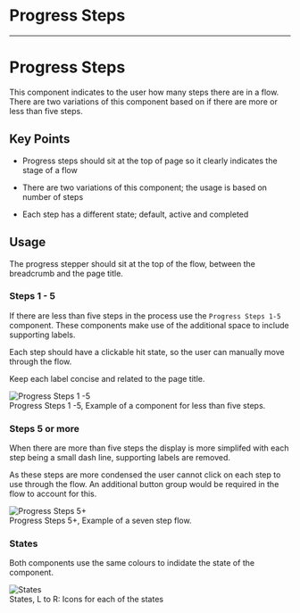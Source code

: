 
# Progress Steps

---

# Progress Steps

This component indicates to the user how many steps there are in a flow. There are two variations of this component based on if there are more or less than five steps.

## Key Points

- Progress steps should sit at the top of page so it clearly indicates the stage of a flow

- There are two variations of this component; the usage is based on number of steps

- Each step has a different state; default, active and completed

## Usage

The progress stepper should sit at the top of the flow, between the breadcrumb and the page title.

### Steps 1 - 5

If there are less than five steps in the process use the `Progress Steps 1-5` component. These components make use of the additional space to include supporting labels.

Each step should have a clickable hit state, so the user can manually move through the flow.

Keep each label concise and related to the page title.

  
![Progress Steps 1 -5](https://studio-assets.supernova.io/design-systems/16150/a8d28e72-29a9-4294-9bc9-65c9b1a8f069.png?Expires=1980201600&Policy=eyJTdGF0ZW1lbnQiOlt7IlJlc291cmNlIjoiaHR0cHM6Ly9zdHVkaW8tYXNzZXRzLnN1cGVybm92YS5pby9kZXNpZ24tc3lzdGVtcy8xNjE1MC9hOGQyOGU3Mi0yOWE5LTQyOTQtOWJjOS02NWM5YjFhOGYwNjkucG5nIiwiQ29uZGl0aW9uIjp7IkRhdGVMZXNzVGhhbiI6eyJBV1M6RXBvY2hUaW1lIjoxOTgwMjAxNjAwfX19XX0_&Signature=hsBJ3Fanj3ejEoSygXV2jmMbdlbfCjuBqjA~R9os0EvD2NfT3JvktgJdFE6d3OIC-p69ImujDyLCqwS126FayxQocNjvrM3xy87bR0XQcJ6NCbwAQmgyZORVbw4nT18PyR9OSYO5YyIgvy5E-DeMIdu~cPTrnsh4Y3ma4ajphxr4Q1UeeclzGpJmmOWNTVpAqzdGX6cvwNol0gy9bjXVGu7NclF766OTzmqF2Tkpu8goPuunUVVW7PwpMZlITotKSlDA53vzyODTujnZzgWQUUEQQ32LXAayCYk-V5vAM~rERahAAv74lJfzWXh95U437oEjauPUBhcxAPLWZRFlkw__&Key-Pair-Id=APKAJGK34LCCAUR7N6LA)  
Progress Steps 1 -5, Example of a component for less than five steps.  
  


### Steps 5 or more

When there are more than five steps the display is more simplifed with each step being a small dash line, supporting labels are removed.

As these steps are more condensed the user cannot click on each step to use through the flow. An additional button group would be required in the flow to account for this.

  
![Progress Steps 5+](https://studio-assets.supernova.io/design-systems/16150/6d37bc05-f7eb-4e14-ba2b-6a97cf61eaa5.png?Expires=1980201600&Policy=eyJTdGF0ZW1lbnQiOlt7IlJlc291cmNlIjoiaHR0cHM6Ly9zdHVkaW8tYXNzZXRzLnN1cGVybm92YS5pby9kZXNpZ24tc3lzdGVtcy8xNjE1MC82ZDM3YmMwNS1mN2ViLTRlMTQtYmEyYi02YTk3Y2Y2MWVhYTUucG5nIiwiQ29uZGl0aW9uIjp7IkRhdGVMZXNzVGhhbiI6eyJBV1M6RXBvY2hUaW1lIjoxOTgwMjAxNjAwfX19XX0_&Signature=ifAYJqYUF7og4fz46X~zoRSdGZjimCRVgW04AzMIxl5QemsEK87p6MQOpdGBMvTSm9B2yq9wpXgh02KENc8yymv4JaM~3gjUyV0f7Kx1gURf3T3AeQq4DCrw2jy8M8TNDZy62zX5nvZjJs7ae5qikmj5Fs-xQV~PRpfFZZV6bQf-TDVt3Ns7UKjNFUaeXtae8mZnGSII9rgk22JfC73QnwC8Gu9EakoOMMePM9ZJKUJsrsvHVx9kJVG836OM0VcP4yx4hIrtzJHZFJMUyc3n2iPXMiRbpQUHXSExyzX1yS9c86eMoxu5sTTa0SizjJ5veNyqKw~F0Su-KelqDsZlmg__&Key-Pair-Id=APKAJGK34LCCAUR7N6LA)  
Progress Steps 5+, Example of a seven step flow.  
  


### States

Both components use the same colours to indidate the state of the component.

  
![States](https://studio-assets.supernova.io/design-systems/16150/02da553f-d5fc-45bd-8d01-d54c672af1c9.png?Expires=1980201600&Policy=eyJTdGF0ZW1lbnQiOlt7IlJlc291cmNlIjoiaHR0cHM6Ly9zdHVkaW8tYXNzZXRzLnN1cGVybm92YS5pby9kZXNpZ24tc3lzdGVtcy8xNjE1MC8wMmRhNTUzZi1kNWZjLTQ1YmQtOGQwMS1kNTRjNjcyYWYxYzkucG5nIiwiQ29uZGl0aW9uIjp7IkRhdGVMZXNzVGhhbiI6eyJBV1M6RXBvY2hUaW1lIjoxOTgwMjAxNjAwfX19XX0_&Signature=HFjJUm-P9W1OJXFAEqTBYWFvw2BbxxL6iSRduoe3g7BCcowuki7HFSHbxJk4BvzBRiAKP2Os3nNl-BOIZZ7AQy09n0QooesJwjN4-yMjXOiK4PrNtJzLVufosBgay7hEkdZrb~nqgQxXledjY9awS-6gbELu6LWYRjeooI14WVVJXLdlLjVHOZn1n0VEgIMpRoELhzSk6ojesE5lqIWrGMbrGro2jP7lg-fPinhxMIO736ojo8mfcTUb28hyy7iTwPbKsMVkOw39942knpvvQfxGe4kStvMxCwlCDoKrQ6Ro9XwfQXFtaAgxtoqjqL9JsOHnmA72vNoNo3T0rbl-CA__&Key-Pair-Id=APKAJGK34LCCAUR7N6LA)  
States, L to R: Icons for each of the states   
  
